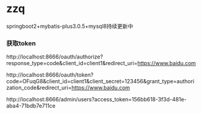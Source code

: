 # zzq
springboot2+mybatis-plus3.0.5+mysql8持续更新中

### 获取token
http://localhost:8666/oauth/authorize?response_type=code&client_id=client1&redirect_uri=https://www.baidu.com

http://localhost:8666/oauth/token?code=OFuqG8&client_id=client1&client_secret=123456&grant_type=authorization_code&redirect_uri=https://www.baidu.com

http://localhost:8666/admin/users?access_token=156bb618-3f3d-481e-aba4-71bdb7e711ce
